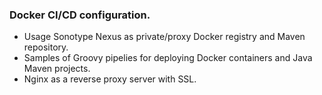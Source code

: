 ### Docker CI/CD configuration.

- Usage Sonotype Nexus as private/proxy Docker registry and Maven repository.
- Samples of Groovy pipelies for deploying Docker containers and Java Maven projects.
- Nginx as a reverse proxy server with SSL.
